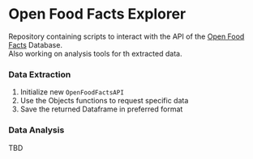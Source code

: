 # Open Food Facts Explorer

Repository containing scripts to interact with the API of the
[Open Food Facts](https://world.openfoodfacts.org/) Database.  
Also working on analysis tools for th extracted data.

### Data Extraction
1. Initialize new `OpenFoodFactsAPI` 
2. Use the Objects functions to request specific data
3. Save the returned Dataframe in preferred format

### Data Analysis
TBD